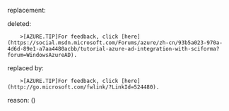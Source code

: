 replacement:

deleted:

		>[AZURE.TIP]For feedback, click [here](https://social.msdn.microsoft.com/Forums/azure/zh-cn/93b5a023-970a-4d6d-89e1-a7aa4480acbb/tutorial-azure-ad-integration-with-sciforma?forum=WindowsAzureAD).

replaced by:

		>[AZURE.TIP]For feedback, click [here](http://go.microsoft.com/fwlink/?LinkId=524480).

reason: ()

